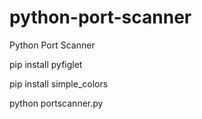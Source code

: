# python-port-scanner
Python Port Scanner

pip install pyfiglet

pip install simple_colors

python portscanner.py
